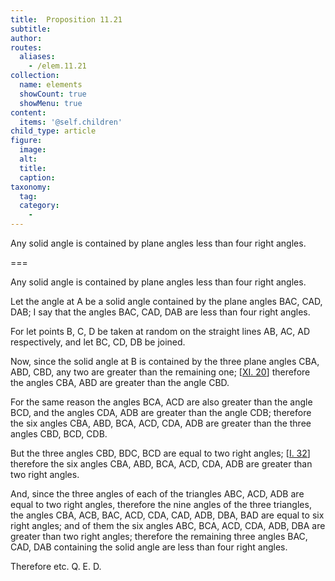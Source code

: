 ```yaml
---
title:  Proposition 11.21
subtitle: 
author:
routes:
  aliases:
    - /elem.11.21
collection:
  name: elements
  showCount: true
  showMenu: true
content:
  items: '@self.children'
child_type: article
figure:
  image:
  alt:
  title:
  caption:
taxonomy:
  tag:
  category:
    - 
---
```


<p>
       <hi rend="ital">Any solid angle is contained by plane angles less than four right angles.</hi>
      </p>

===

<p>
       <span class="ital">Any solid angle is contained by plane angles less than four right angles.</span>
      </p>

<p>Let the angle at <span class="ital">A</span> be a solid angle contained by the plane angles <span class="ital">BAC</span>, <span class="ital">CAD</span>, <span class="ital">DAB</span>; I say that the angles <span class="ital">BAC</span>, <span class="ital">CAD</span>, <span class="ital">DAB</span> are less than four right angles. </p>

<p>For let points <span class="ital">B</span>, <span class="ital">C</span>, <span class="ital">D</span> be taken at random on the straight lines <span class="ital">AB</span>, <span class="ital">AC</span>, <span class="ital">AD</span> respectively, and let <span class="ital">BC</span>, <span class="ital">CD</span>, <span class="ital">DB</span> be joined. 
      </p>

<p>Now, since the solid angle at <span class="ital">B</span> is contained by the three plane angles <span class="ital">CBA</span>, <span class="ital">ABD</span>, <span class="ital">CBD</span>, any two are greater than the remaining one; [<a href="/elem.11.20">XI. 20</a>] therefore the angles <span class="ital">CBA</span>, <span class="ital">ABD</span> are greater than the angle <span class="ital">CBD</span>. </p>

<p>For the same reason the angles <span class="ital">BCA</span>, <span class="ital">ACD</span> are also greater than the angle <span class="ital">BCD</span>, and the angles <span class="ital">CDA</span>, <span class="ital">ADB</span> are greater than the angle <span class="ital">CDB</span>; therefore the six angles <span class="ital">CBA</span>, <span class="ital">ABD</span>, <span class="ital">BCA</span>, <span class="ital">ACD</span>, <span class="ital">CDA</span>, <span class="ital">ADB</span> are greater than the three angles <span class="ital">CBD</span>, <span class="ital">BCD</span>, <span class="ital">CDB</span>. </p>

<p>But the three angles <span class="ital">CBD</span>, <span class="ital">BDC</span>, <span class="ital">BCD</span> are equal to two right angles; [<a href="/elem.1.32">I. 32</a>] therefore the six angles <span class="ital">CBA</span>, <span class="ital">ABD</span>, <span class="ital">BCA</span>, <span class="ital">ACD</span>, <span class="ital">CDA</span>, <span class="ital">ADB</span> are greater than two right angles. <pb n="310"/></p>

<p>And, since the three angles of each of the triangles <span class="ital">ABC</span>, <span class="ital">ACD</span>, <span class="ital">ADB</span> are equal to two right angles, therefore the nine angles of the three triangles, the angles <span class="ital">CBA</span>, <span class="ital">ACB</span>, <span class="ital">BAC</span>, <span class="ital">ACD</span>, <span class="ital">CDA</span>, <span class="ital">CAD</span>, <span class="ital">ADB</span>, <span class="ital">DBA</span>, <span class="ital">BAD</span> are equal to six right angles; and of them the six angles <span class="ital">ABC</span>, <span class="ital">BCA</span>, <span class="ital">ACD</span>, <span class="ital">CDA</span>, <span class="ital">ADB</span>, <span class="ital">DBA</span> are greater than two right angles; therefore the remaining three angles <span class="ital">BAC</span>, <span class="ital">CAD</span>, <span class="ital">DAB</span> containing the solid angle are less than four right angles. </p>

<p>Therefore etc. Q. E. D.</p>
